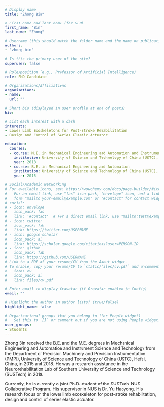 ```yaml
---
# Display name
title: "Zhong Bin"

# First name and last name (for SEO)
first_name: "Bin"
last_name: "Zhong"

# Username (this should match the folder name and the name on publications)
authors:
- "zhong-bin"

# Is this the primary user of the site?
superuser: false

# Role/position (e.g., Professor of Artificial Intelligence)
role: PhD Candidate

# Organizations/Affiliations
organizations:
- name: 
  url: ""

# Short bio (displayed in user profile at end of posts)
bio: 

# List each interest with a dash
interests:
- Lower Limb Exoskeletons for Post-Stroke Rehabilitation
- Design and Control of Series Elastic Actuator

education:
  courses:
  - course: M.E. in Mechanical Engineering and Automation and Instrument Science and Technology
    institution: University of Science and Technology of China (USTC), Hefei, China
    year: 2018
  - course: B.E. in Mechanical Engineering and Automation
    institution: University of Science and Technology of China (USTC), Hefei, China
    year: 2015

# Social/Academic Networking
# For available icons, see: https://wowchemy.com/docs/page-builder/#icons
#   For an email link, use "fas" icon pack, "envelope" icon, and a link in the
#   form "mailto:your-email@example.com" or "#contact" for contact widget.
# social:
# - icon: envelope
#   icon_pack: fas
#   link: '#contact'  # For a direct email link, use "mailto:test@example.org".
# - icon: twitter
#   icon_pack: fab
#   link: https://twitter.com/USERNAME
# - icon: google-scholar
#   icon_pack: ai
#   link: https://scholar.google.com/citations?user=PERSON-ID
# - icon: github
#   icon_pack: fab
#   link: https://github.com/USERNAME
# Link to a PDF of your resume/CV from the About widget.
# To enable, copy your resume/CV to `static/files/cv.pdf` and uncomment the lines below.
# - icon: cv
#   icon_pack: ai
#   link: files/cv.pdf

# Enter email to display Gravatar (if Gravatar enabled in Config)
email: ""

# Highlight the author in author lists? (true/false)
highlight_name: false

# Organizational groups that you belong to (for People widget)
#   Set this to `[]` or comment out if you are not using People widget.
user_groups:
- Students
---
```


Zhong Bin received the B.E. and the M.E. degrees in Mechanical Engineering and Automation and Instrument Science and Technology from the Department of Precision Machinery and Precision Instrumentation (PMPI), University of Science and Technology of China (USTC), Hefei, China, in 2015 and 2018. He was a research assistance in the Neurorehabilitation Lab of Southern University of Science and Technology (SUSTech) in 2019.

Currently, he is currently a joint Ph.D. student of the SUSTech-NUS Collaborative Program. His supervisor in NUS is Dr. Yu Haoyong. His research focus on the lower limb exoskeleton for post-stroke rehabilitation, design and control of series elastic actuator.
